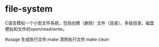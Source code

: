 # file-system
C语言模拟一个小型文件系统，包括创建（删除）文件（目录）、多级目录、磁盘模拟和文件的open/read/write。

#usage
生成执行文件:make
清除执行文件:make clean
